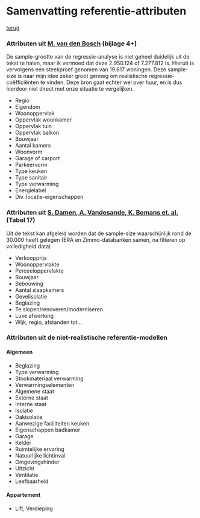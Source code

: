 
 # Samenvatting referentie-attributen

[terug](README.md)

 ### Attributen uit [M. van den Bosch](https://theses.ubn.ru.nl/server/api/core/bitstreams/1c4258fc-5354-4205-bbe5-04032deca2e5/content) (bijlage 4+)
De sample-grootte van de regressie-analyse is niet geheel duidelijk uit de tekst te halen, maar ik vermoed dat deze 2.950.124 of 7.277.812 is. 
Hieruit is vervolgens een steekproef genomen van 19.617 woningen. Deze sample-size is naar mijn idee zeker groot genoeg om realistische regressie-coëfficiënten te vinden.
Deze bron gaat echter wel over huur, en is dus hierdoor niet direct met onze situatie te vergelijken.

- Regio
- Eigendom
- Woonoppervlak
- Oppervlak woonkamer
- Oppervlak tuin
- Oppervlak balkon
- Bouwjaar
- Aantal kamers
- Woonvorm
- Garage of carport
- Parkeervorm
- Type keuken
- Type sanitair
- Type verwarming
- Energielabel
- Div. locatie-eigenschappen

 ### Attributen uit [S. Damen, A. Vandesande, K. Bomans et. al.](https://libstore.ugent.be/fulltxt/RUG01/002/062/177/RUG01-002062177_2013_0001_AC.pdf) (Tabel 17)
Uit de tekst kan afgeleid worden dat de sample-size waarschijnlijk rond de 30.000 heeft gelegen (ERA en Zimmo-databanken samen, na filteren op volledigheid data)

- Verkoopprijs
- Woonoppervlakte
- Perceeloppervlakte
- Bouwjaar
- Bebouwing
- Aantal slaapkamers
- Gevelisolatie
- Beglazing
- Te slopen/renoveren/moderniseren
- Luxe afwerking
- Wijk, regio, afstanden tot...


 ### Attributen uit de niet-realistische referentie-modellen

 #### Algemeen

- Beglazing
- Type verwarming
- Stookmateriaal verwarming
- Verwarmingselementen
- Algemene staat
- Externe staat
- Interne staat
- Isolatie
- Dakisolatie
- Aanwezige faciliteiten keuken
- Eigenschappen badkamer
- Garage
- Kelder
- Ruimtelijke ervaring
- Natuurlijke lichtinval
- Omgevingshinder
- Uitzicht
- Ventilatie
- Leefbaarheid

 #### Appartement

- Lift, Verdieping
